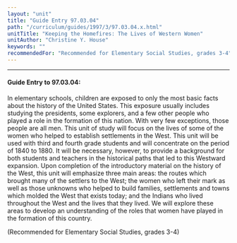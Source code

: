 ```yaml
---
layout: "unit"
title: "Guide Entry 97.03.04"
path: "/curriculum/guides/1997/3/97.03.04.x.html"
unitTitle: "Keeping the Homefires: The Lives of Western Women"
unitAuthor: "Christine Y. House"
keywords: ""
recommendedFor: "Recommended for Elementary Social Studies, grades 3-4"
---
```

<body>
<hr/>
<h4>
Guide Entry to 97.03.04:
</h4>
In elementary schools, children are exposed to only the most basic facts about the history of the United States. This exposure usually includes studying the presidents, some explorers, and a few other people who played a role in the formation of this nation. With very few exceptions, those people are all men. This unit of study will focus on the lives of some of the women who helped to establish settlements in the West. This unit will be used with third and fourth grade students and will concentrate on the period of 1840 to 1880. It will be necessary, however, to provide a background for both students and teachers in the historical paths that led to this Westward expansion. Upon completion of the introductory material on the history of the West, this unit will emphasize three main areas: the routes which brought many of the settlers to the West; the women who left their mark as well as those unknowns who helped to build families, settlements and towns which molded the West that exists today; and the Indians who lived throughout the West and the lives that they lived. We will explore these areas to develop an understanding of the roles that women have played in the formation of this country.
<p>
(Recommended for Elementary Social Studies, grades 3-4)
</p>
</body>